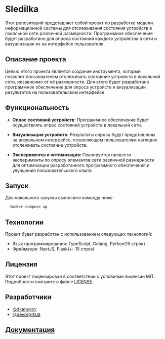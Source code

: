 
# Sledilka

Этот репозиторий представляет собой проект по разработке модели информационной системы для отслеживания состояния устройств в локальной сети различной размерности. Программное обеспечение будет разработано для опроса состояний каждого устройства в сети и визуализации их на интерфейсе пользователя.

## Описание проекта

Целью этого проекта является создание инструмента, который позволит пользователям отслеживать состояние устройств в локальной сети, независимо от её размерности. Для этого будет разработано программное обеспечение для опроса устройств и визуализации результатов на пользовательском интерфейсе.

## Функциональность

- **Опрос состояний устройств:** Программное обеспечение будет осуществлять опрос состояний устройств в локальной сети.
  
- **Визуализация устройств:** Результаты опроса будут представлены на визуальном интерфейсе, позволяющем пользователям наглядно отслеживать состояние устройств.

- **Эксперименты и оптимизация:** Планируется провести эксперименты по опросу элементов сети различной размерности для оптимизации разработанного программного обеспечения и улучшения пользовательского опыта.

## Запуск

Для локального запуска выполните команду ниже

```bash
  docker-compose up
```

## Технологии

Проект будет разработан с использованием следующих технологий:

- Язык программирования: TypeScript, Golang, Python(15 строк)
- Фреймворк: NextJS, Flask(+- 15 строк)

## Лицензия

Этот проект лицензирован в соответствии с условиями лицензии MIT. Подробности смотрите в файле [LICENSE](LICENSE).

## Разработчики

- [@dkanukov]([https://www.github.com/octokatherine](https://github.com/dkanukov))
- [@gevorg-tsat]([https://www.github.com/octokatherine](https://github.com/gevorg-tsat))

## [Документация](https://linktodocumentation)

    
